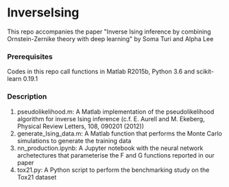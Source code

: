 # InverseIsing
This repo accompanies the paper "Inverse Ising inference by combining Ornstein-Zernike theory with deep learning" by Soma Turi and Alpha Lee

### Prerequisites 
Codes in this repo call functions in Matlab R2015b, Python 3.6 and scikit-learn 0.19.1

### Description 
1. pseudolikelihood.m: A Matlab implementation of the pseudolikelihood algorithm for inverse Ising inference (c.f. E. Aurell and M. Ekeberg, Physical Review Letters, 108, 090201 (2012))
2. generate_Ising_data.m: A Matlab function that performs the Monte Carlo simulations to generate the training data
3. nn_production.ipynb: A Jupyter notebook with the neural network archetectures that parameterise the F and G functions reported in our paper 
4. tox21.py: A Python script to perform the benchmarking study on the Tox21 dataset
